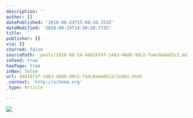 ```yaml
---
description: ''
author: []
datePublished: '2016-08-24T15:08:10.353Z'
dateModified: '2016-08-24T14:50:28.773Z'
title: ''
publisher: {}
via: {}
starred: false
sourcePath: _posts/2016-08-24-d4d16f4f-1463-46d8-99c2-fa4c8a4a91c2.md
inFeed: true
hasPage: true
inNav: false
url: d4d16f4f-1463-46d8-99c2-fa4c8a4a91c2/index.html
_context: 'http://schema.org'
_type: Article

---
```

![](https://the-grid-user-content.s3-us-west-2.amazonaws.com/82e934ae-f28b-4c7b-b7a1-838d06a913ab.jpg)
